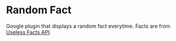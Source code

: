 # Random Fact

Google plugin that displays a random fact everytime. Facts are from [Useless Facts API](https://uselessfacts.jsph.pl/).
